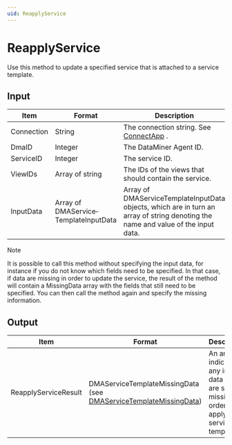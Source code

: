 ```yaml
---
uid: ReapplyService
---
```


# ReapplyService

Use this method to update a specified service that is attached to a service template.

## Input

| Item       | Format                                | Description                                                                                                                       |
|------------|---------------------------------------|-----------------------------------------------------------------------------------------------------------------------------------|
| Connection | String                                | The connection string. See [ConnectApp](xref:ConnectApp) .                                              |
| DmaID      | Integer                               | The DataMiner Agent ID.                                                                                                           |
| ServiceID  | Integer                               | The service ID.                                                                                                                   |
| ViewIDs    | Array of string                       | The IDs of the views that should contain the service.                                                                             |
| InputData  | Array of DMAService­TemplateInputData | Array of DMAServiceTemplateInputData objects, which are in turn an array of string denoting the name and value of the input data. |

> [!NOTE]
> It is possible to call this method without specifying the input data, for instance if you do not know which fields need to be specified. In that case, if data are missing in order to update the service, the result of the method will contain a MissingData array with the fields that still need to be specified. You can then call the method again and specify the missing information.

## Output

| Item                 | Format                                                                                                                         | Description                                                                                       |
|----------------------|--------------------------------------------------------------------------------------------------------------------------------|---------------------------------------------------------------------------------------------------|
| ReapplyServiceResult | DMAServiceTemplateMissingData (see [DMAServiceTemplateMissingData](xref:DMAServiceTemplateMissingData)) | An array indicating any input data that are still missing in order to apply the service template. |

